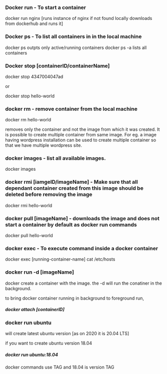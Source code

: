 ### Docker run - To start a container

docker run nginx [runs instance of nginx if not found locally downloads from dockerhub and runs it]

### Docker ps  - To list all containers in in the local machine

docker ps outpts only active/running containers
docker ps -a lists all containers

### Docker stop [containerID/containerName]
docker stop   4347004047ad

or 

docker stop hello-world

### docker rm - remove container from the local machine

docker rm hello-world

removes only the container and not the image from which it was created. It is possible to create multiple container from same image. For eg. a image having wordpress installation can be used to create multiple container so that we have multiple wordpress site.

### docker images - list all available images.

docker images

### docker rmi [iamgeID/imageName] - Make sure that all dependant container created from this image should be deleted before removing the image

docker rmi hello-world

### docker pull [imageName] - downloads the image and does not start a container by default as docker run commands

docker pull hello-world

### docker exec - To execute command inside a docker container

docker exec [running-container-name]  cat /etc/hosts


### docker run -d [imageName]

docker create a container with the image. the -d will run the conatiner in the background.

to bring docker container running in background to foreground run, 

##### docker attach [containerID]

### docker run ubuntu
will create latest ubuntu version [as on 2020 it is 20.04 LTS]

if you want to create ubuntu version 18.04

##### docker run ubuntu:18.04

docker commands use TAG and 18.04 is version TAG






